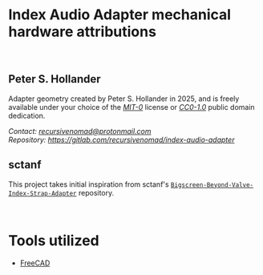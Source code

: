 # Index Audio Adapter mechanical hardware attributions

&nbsp;






## Peter S. Hollander

Adapter geometry created by Peter S. Hollander in 2025, and is freely available under your choice of the [*MIT-0*][URL-MIT-0] license or [*CC0-1.0*][URL-CC0] public domain dedication.

*Contact: <recursivenomad@protonmail.com>*  
*Repository: <https://gitlab.com/recursivenomad/index-audio-adapter>*



## sctanf

This project takes initial inspiration from sctanf's [`Bigscreen-Beyond-Valve-Index-Strap-Adapter`][URL-BBVIS-Adapter] repository.

&nbsp;






# Tools utilized

- [FreeCAD][URL-FreeCAD]






[URL-MIT-0]: <https://opensource.org/license/mit-0/>
[URL-CC0]: <https://creativecommons.org/publicdomain/zero/1.0/>

[URL-BBVIS-Adapter]: <https://github.com/sctanf/Bigscreen-Beyond-Valve-Index-Strap-Adapter/>

[URL-FreeCAD]: <https://freecad.org/>
